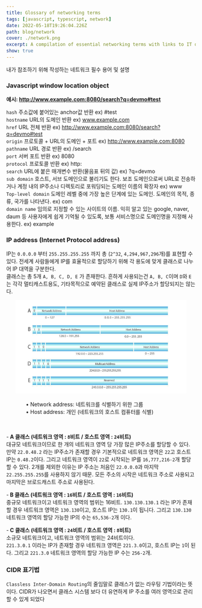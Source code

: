 ```yaml
---
title: Glossary of networking terms
tags: [javascript, typescript, network]
date: 2022-05-18T19:26:04.226Z
path: blog/network
cover: ./network.png
excerpt: A compilation of essential networking terms with links to IT development
show: true
---
```

내가 참조하기 위해 작성하는 네트워크 필수 용어 및 설명

### Javascript window location object
<b>예시: http://www.example.com:8080/search?q=devmo#test </b>

`hash` 주소값에 붙어있는 anchor값 반환 ex) #test  
`hostname` URL의 도메인 반환 ex) www.example.com  
`href` URL 전체 반환 ex) http://www.example.com:8080/search?q=devmo#test  
`origin` 프로토콜 + URL의 도메인 + 포트 ex) http://www.example.com:8080        
`pathname` URL 경로 반환 ex) /search                                          
`port` 서버 포트 반환 ex) 8080  
`protocol` 프로토콜 반환 ex) http:  
`search` URL에 붙은 매개변수 반환(물음표 뒤의 값) ex) ?q=devmo  
`sub domain` 호스트, 서브 도메인으로 불리기도 한다. 보조 도메인으로써 URL로 전송하거나 계정 내의 IP주소나 디렉토리로 포워딩되는 도메인 이름의 확장자 ex) www  
`Top-level domain` 도메인 레벨 중에 가장 높은 단계에 있는 도메인. 도메인의 목적, 종류, 국가를 나타낸다. ex) com  
`domain name` 임의로 지정할 수 있는 사이트의 이름. 익히 알고 있는 google, naver, daum 등 사용자에게 쉽게 기억될 수 있도록, 보통 서비스명으로 도메인명을 지정해 사용한다. ex) example

### IP address (Internet Protocol address)
IP는 `0.0.0.0` 부터 `255.255.255.255` 까지 총 (`2^32`, `4,294,967,296`개)를 표현할 수 있다. 전세계 사람들에게 IP를 효율적으로 할당하기 위해 각 용도에 맞게 클래스로 나누어 IP 대역을 구분한다.  
클래스는 총 5개 `A, B, C, D, E` 가 존재한다. 흔하게 사용되는건 `A, B, C`이며 `D`와 `E`는 각각 멀티캐스트용도, 기타목적으로 예약된 클래스로 실제 IP주소가 할당되지는 않는다.

<div style="width: 90%;margin-bottom: 15px; margin-left:auto; margin-right: auto;">
  <img src="./class.png"  />
</div>
<div style="width: 400px;margin-bottom: 15px; margin-left:auto; margin-right: auto; ">
• Network address: 네트워크를 식별하기 위한 그룹<br/>
• Host address: 개인 (네트워크의 호스트 컴퓨터를 식별)
</div>
<br/>

-<b> A 클래스 (네트워크 영역 : `8`비트  / 호스트 영역 : `24`비트)</b>  
대규모 네트워크이므로 한 개의 네트워크 영역 당 가장 많은 IP주소를 할당할 수 있다.  
만약 `22.0.48.2` 라는 IP주소가 존재할 경우 기본적으로 네트워크 영역은 `22`고 호스트 IP는 `0.48.2`이다.
그리고 네트워크 영역이 `22`로 시작되는 IP를 `16,777,216-2`개 할당할 수 있다. 2개를 제외한 이유는 IP 주소는 처음인 `22.0.0.0`과 마지막 `22.255.255.255`를 사용하지 않기 때문.
모든 주소의 시작은 네트워크 주소로 사용되고 마지막은 브로드캐스트 주소로 사용된다.


-<b> B 클래스 (네트워크 영역 : `16`비트 / 호스트 영역 : `16`비트)</b>  
중규모 네트워크이고 네트워크 영역의 범위는 16비트.
`130.130.130.1` 라는 IP가 존재할 경우 네트워크 영역은 `130.130`이고, 호스트 IP는 `130.1`이 됩니다.
그리고 `130.130` 네트워크 영역의 할당 가능한 IP의 수는 `65,536-2`개 이다.


-<b> C 클래스 (네트워크 영역 : `24`비트 / 호스트 영역 : `8`비트)</b>  
소규모 네트워크이고, 네트워크 영역의 범위는 24비트이다.  
`221.3.0.1` 이라는 IP가 존재할 경우 네트워크 영역은 `221.3.0`이고, 호스트 IP는 `1`이 된다.
그리고 `221.3.0` 네트워크 영역의 할당 가능한 IP 수는 `256-2`개.



### CIDR 표기법
`Classless Inter-Domain Routing`의 줄임말로 클래스가 없는 라우팅 기법이라는 뜻이다. CIDR가 나오면서 클래스 시스템 보다 더 유연하게 IP 주소를 여러 영역으로 관리할 수 있게 되었다
